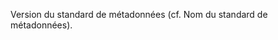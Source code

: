 <!-- Begin @mdStandardVersion.md -->

Version du standard de métadonnées (cf. Nom du standard de métadonnées).

<!-- End @mdStandardVersion.md -->
